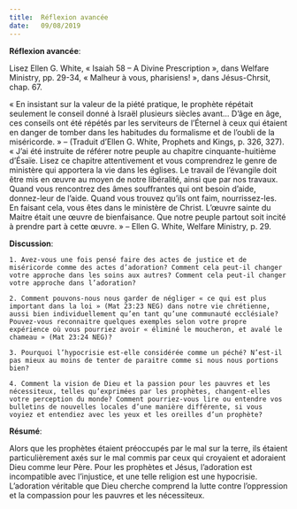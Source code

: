 ```yaml
---
title:  Réflexion avancée
date:   09/08/2019
---
```


**Réflexion avancée**: 

Lisez Ellen G. White, « Isaiah 58 – A Divine Prescription », dans Welfare Ministry, pp. 29-34, « Malheur à vous, pharisiens! », dans Jésus-Chrsit, chap. 67.

« En insistant sur la valeur de la piété pratique, le prophète répétait seulement le conseil donné à Israël plusieurs siècles avant... D’âge en âge, ces conseils ont été répétés par les serviteurs de l’Éternel à ceux qui étaient en danger de tomber dans les habitudes du formalisme et de l’oubli de la miséricorde. » – (Traduit d’Ellen G. White, Prophets and Kings, p. 326, 327). « J’ai été instruite de référer notre peuple au chapitre cinquante-huitième d’Ésaïe. Lisez ce chapitre attentivement et vous comprendrez le genre de ministère qui apportera la vie dans les églises. Le travail de l’évangile doit être mis en œuvre au moyen de notre libéralité, ainsi que par nos travaux. Quand vous rencontrez des âmes souffrantes qui ont besoin d’aide, donnez-leur de l’aide. Quand vous trouvez qu’ils ont faim, nourrissez-les. En faisant cela, vous êtes dans le ministère de Christ. L’œuvre sainte du Maitre était une œuvre de bienfaisance. Que notre peuple partout soit incité à prendre part à cette œuvre. » – Ellen G. White, Welfare Ministry, p. 29.

**Discussion**:

`1. Avez-vous une fois pensé faire des actes de justice et de miséricorde comme des actes d’adoration? Comment cela peut-il changer votre approche dans les soins aux autres? Comment cela peut-il changer votre approche dans l’adoration?`

`2. Comment pouvons-nous nous garder de négliger « ce qui est plus important dans la loi » (Mat 23:23 NEG) dans notre vie chrétienne, aussi bien individuellement qu’en tant qu’une communauté ecclésiale? Pouvez-vous reconnaitre quelques exemples selon votre propre expérience où vous pourriez avoir « éliminé le moucheron, et avalé le chameau » (Mat 23:24 NEG)?`

`3. Pourquoi l’hypocrisie est-elle considérée comme un péché? N’est-il pas mieux au moins de tenter de paraitre comme si nous nous portions bien?`

`4. Comment la vision de Dieu et la passion pour les pauvres et les nécessiteux, telles qu’exprimées par les prophètes, changent-elles votre perception du monde? Comment pourriez-vous lire ou entendre vos bulletins de nouvelles locales d’une manière différente, si vous voyiez et entendiez avec les yeux et les oreilles d’un prophète?`

**Résumé**: 

Alors que les prophètes étaient préoccupés par le mal sur la terre, ils étaient particulièrement axés sur le mal commis par ceux qui croyaient et adoraient Dieu comme leur Père. Pour les prophètes et Jésus, l’adoration est incompatible avec l’injustice, et une telle religion est une hypocrisie. L’adoration véritable que Dieu cherche comprend la lutte contre l’oppression et la compassion pour les pauvres et les nécessiteux.